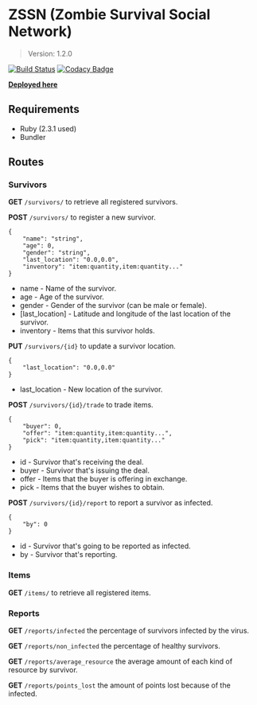 # ZSSN (Zombie Survival Social Network)

> Version: 1.2.0

[![Build Status](https://travis-ci.org/JayBIOS/zssn.svg?branch=master)](https://travis-ci.org/JayBIOS/zssn)
[![Codacy Badge](https://api.codacy.com/project/badge/Grade/d824142f08024882a0e72769b619c36b)](https://www.codacy.com/app/jonathan-b-d-o-s/zssn?utm_source=github.com&amp;utm_medium=referral&amp;utm_content=JayBIOS/zssn&amp;utm_campaign=Badge_Grade)

[**Deployed here**](http://api.zssn.jaybios.me/)

## Requirements

* Ruby (2.3.1 used)
* Bundler

## Routes

### Survivors

**GET** `/survivors/` to retrieve all registered survivors.

**POST** `/survivors/` to register a new survivor.
```
{
    "name": "string",
    "age": 0,
    "gender": "string",
    "last_location": "0.0,0.0",
    "inventory": "item:quantity,item:quantity..."
}
```

* name - Name of the survivor.
* age - Age of the survivor.
* gender - Gender of the survivor (can be male or female).
* [last_location] - Latitude and longitude of the last location of the survivor.
* inventory - Items that this survivor holds.

**PUT** `/survivors/{id}` to update a survivor location.
```
{
    "last_location": "0.0,0.0"
}
```

* last_location - New location of the survivor.

**POST** `/survivors/{id}/trade` to trade items.
```
{
    "buyer": 0,
    "offer": "item:quantity,item:quantity...",
    "pick": "item:quantity,item:quantity..."
}
```

* id - Survivor that's receiving the deal.
* buyer - Survivor that's issuing the deal.
* offer - Items that the buyer is offering in exchange.
* pick - Items that the buyer wishes to obtain.

**POST** `/survivors/{id}/report` to report a survivor as infected.
```
{
    "by": 0
}
```

* id - Survivor that's going to be reported as infected.
* by - Survivor that's reporting.

### Items

**GET** `/items/` to retrieve all registered items.

### Reports

**GET** `/reports/infected` the percentage of survivors infected by the virus.

**GET** `/reports/non_infected` the percentage of healthy survivors.

**GET** `/reports/average_resource` the average amount of each kind of resource by survivor.

**GET** `/reports/points_lost` the amount of points lost because of the infected.
